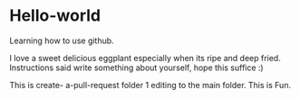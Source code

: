 # Hello-world
Learning how to use github.

I love a sweet delicious eggplant especially when its ripe and deep fried. Instructions said write something about yourself, hope this suffice :)

This is create- a-pull-request folder 1 editing to the main folder. This is Fun. 
